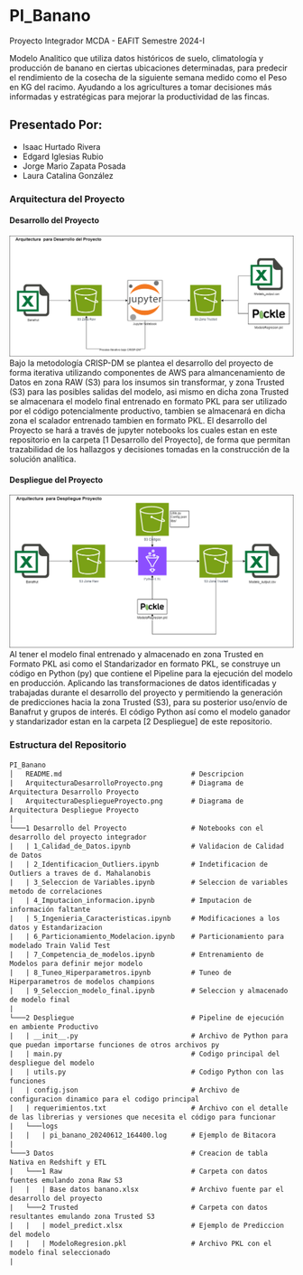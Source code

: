 # PI_Banano
Proyecto Integrador MCDA - EAFIT Semestre 2024-I

Modelo Analitico que utiliza datos históricos de suelo, climatología y producción de banano en ciertas ubicaciones determinadas, para predecir el rendimiento de la cosecha de la siguiente semana medido como el Peso en KG del racimo.
Ayudando a los agricultures a tomar decisiones más informadas y estratégicas para mejorar la productividad de las fincas.

## Presentado Por:
- Isaac Hurtado Rivera
- Edgard Iglesias Rubio
- Jorge Mario Zapata Posada
- Laura Catalina González

### Arquitectura del Proyecto 

#### Desarrollo del Proyecto
![arquitecturaDesarrollo](ArquitecturaDesarrolloProyectov2.png)
Bajo la metodología CRISP-DM se plantea el desarrollo del proyecto de forma iterativa utilizando componentes de AWS para almancenamiento de Datos en zona RAW (S3) para los insumos sin transformar, y zona Trusted (S3) para las posibles salidas del modelo, asi mismo en dicha zona Trusted se almacenara el modelo final entrenado en formato PKL para ser utilizado por el código potencialmente productivo, tambien se almacenará en dicha zona el scalador entrenado tambien en formato PKL.
El desarrollo del Proyecto se hará a través de jupyter notebooks los cuales estan en este repositorio en la carpeta [1 Desarrollo del Proyecto], de forma que permitan trazabilidad de los hallazgos y decisiones tomadas en la construcción de la solución analítica.

#### Despliegue del Proyecto
![arquitecturaDespliegue](ArquitecturaDespliegueProyectov2.png)
Al tener el modelo final entrenado y almacenado en zona Trusted en Formato PKL asi como el Standarizador en formato PKL, se construye un código en Python (py) que contiene el Pipeline para la ejecución del modelo en producción. Aplicando las transformaciones de datos identificadas y trabajadas durante el desarrollo del proyecto y permitiendo la generación de predicciones hacia la zona Trusted (S3), para su posterior uso/envío de Banafrut y grupos de interés. El código Python así como el modelo ganador y standarizador estan en la carpeta [2 Despliegue] de este repositorio.

### Estructura del Repositorio
```
PI_Banano
│   README.md                                # Descripcion
|   ArquitecturaDesarrolloProyecto.png       # Diagrama de Arquitectura Desarrollo Proyecto
|   ArquitecturaDespliegueProyecto.png       # Diagrama de Arquitectura Despliegue Proyecto
│   
└───1 Desarrollo del Proyecto                # Notebooks con el desarrollo del proyecto integrador
|   | 1_Calidad_de_Datos.ipynb               # Validacion de Calidad de Datos
|   | 2_Identificacion_Outliers.ipynb        # Indetificacion de Outliers a traves de d. Mahalanobis
|   | 3_Seleccion de Variables.ipynb         # Seleccion de variables metodo de correlaciones
|   | 4_Imputacion_informacion.ipynb         # Imputacion de información faltante
|   | 5_Ingenieria_Caracteristicas.ipynb     # Modificaciones a los datos y Estandarizacion
|   | 6_Particionamiento_Modelacion.ipynb    # Particionamiento para modelado Train Valid Test
|   | 7_Competencia_de_modelos.ipynb         # Entrenamiento de Modelos para definir mejor modelo
|   | 8_Tuneo_Hiperparametros.ipynb          # Tuneo de Hiperparametros de modelos champions
|   | 9_Seleccion_modelo_final.ipynb         # Seleccion y almacenado de modelo final
|   
└───2 Despliegue                             # Pipeline de ejecución en ambiente Productivo
|   | __init__.py                            # Archivo de Python para que puedan importarse funciones de otros archivos py
|   | main.py                                # Codigo principal del despliegue del modelo
|   | utils.py                               # Codigo Python con las funciones 
|   | config.json                            # Archivo de configuracion dinamico para el codigo principal
|   | requerimientos.txt                     # Archivo con el detalle de las librerias y versiones que necesita el código para funcionar
|   └───logs 
|   |   | pi_banano_20240612_164400.log      # Ejemplo de Bitacora
|   
└───3 Datos                                  # Creacion de tabla Nativa en Redshift y ETL
|   └───1 Raw                                # Carpeta con datos fuentes emulando zona Raw S3
|   |   | Base datos banano.xlsx             # Archivo fuente par el desarrollo del proyecto
|   └───2 Trusted                            # Carpeta con datos resultantes emulando zona Trusted S3
|   |   | model_predict.xlsx                 # Ejemplo de Prediccion del modelo
|   |   | ModeloRegresion.pkl                # Archivo PKL con el modelo final seleccionado
|   
```
